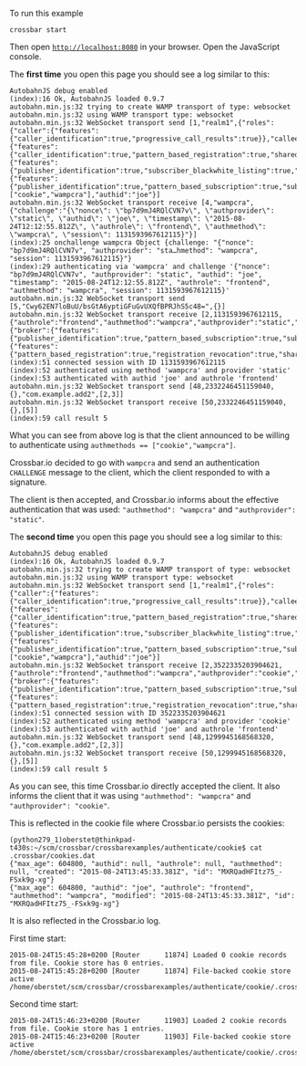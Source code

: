 To run this example

    crossbar start

Then open [`http://localhost:8080`](http://localhost:8080) in your browser. Open the JavaScript console.

The **first time** you open this page you should see a log similar to this:

```text
AutobahnJS debug enabled
(index):16 Ok, AutobahnJS loaded 0.9.7
autobahn.min.js:32 trying to create WAMP transport of type: websocket
autobahn.min.js:32 using WAMP transport type: websocket
autobahn.min.js:32 WebSocket transport send [1,"realm1",{"roles":{"caller":{"features":{"caller_identification":true,"progressive_call_results":true}},"callee":{"features":{"caller_identification":true,"pattern_based_registration":true,"shared_registration":true,"progressive_call_results":true,"registration_revocation":true}},"publisher":{"features":{"publisher_identification":true,"subscriber_blackwhite_listing":true,"publisher_exclusion":true}},"subscriber":{"features":{"publisher_identification":true,"pattern_based_subscription":true,"subscription_revocation":true}}},"authmethods":["cookie","wampcra"],"authid":"joe"}]
autobahn.min.js:32 WebSocket transport receive [4,"wampcra",{"challenge":"{\"nonce\": \"bp7d9mJ4RQlCVN7v\", \"authprovider\": \"static\", \"authid\": \"joe\", \"timestamp\": \"2015-08-24T12:12:55.812Z\", \"authrole\": \"frontend\", \"authmethod\": \"wampcra\", \"session\": 1131593967612115}"}]
(index):25 onchallenge wampcra Object {challenge: "{"nonce": "bp7d9mJ4RQlCVN7v", "authprovider": "sta…hmethod": "wampcra", "session": 1131593967612115}"}
(index):29 authenticating via 'wampcra' and challenge '{"nonce": "bp7d9mJ4RQlCVN7v", "authprovider": "static", "authid": "joe", "timestamp": "2015-08-24T12:12:55.812Z", "authrole": "frontend", "authmethod": "wampcra", "session": 1131593967612115}'
autobahn.min.js:32 WebSocket transport send [5,"Cwy62EN7loBuU/bsGtA6yptiGFuGvUXQfBPRJhS5c48=",{}]
autobahn.min.js:32 WebSocket transport receive [2,1131593967612115,{"authrole":"frontend","authmethod":"wampcra","authprovider":"static","roles":{"broker":{"features":{"publisher_identification":true,"pattern_based_subscription":true,"subscription_meta_api":true,"subscription_revocation":true,"publisher_exclusion":true,"subscriber_blackwhite_listing":true}},"dealer":{"features":{"pattern_based_registration":true,"registration_revocation":true,"shared_registration":true,"caller_identification":true,"registration_meta_api":true,"progressive_call_results":true}}},"authid":"joe"}]
(index):51 connected session with ID 1131593967612115
(index):52 authenticated using method 'wampcra' and provider 'static'
(index):53 authenticated with authid 'joe' and authrole 'frontend'
autobahn.min.js:32 WebSocket transport send [48,2332246451159040,{},"com.example.add2",[2,3]]
autobahn.min.js:32 WebSocket transport receive [50,2332246451159040,{},[5]]
(index):59 call result 5
```

What you can see from above log is that the client announced to be willing to authenticate using `authmethods == ["cookie","wampcra"]`.

Crossbar.io decided to go with `wampcra` and send an authentication `CHALLENGE`  message to the client, which the client responded to with a signature.

The client is then accepted, and Crossbar.io informs about the effective authentication that was used: `"authmethod": "wampcra"` and `"authprovider": "static"`.

The **second time** you open this page you should see a log similar to this:

```text
AutobahnJS debug enabled
(index):16 Ok, AutobahnJS loaded 0.9.7
autobahn.min.js:32 trying to create WAMP transport of type: websocket
autobahn.min.js:32 using WAMP transport type: websocket
autobahn.min.js:32 WebSocket transport send [1,"realm1",{"roles":{"caller":{"features":{"caller_identification":true,"progressive_call_results":true}},"callee":{"features":{"caller_identification":true,"pattern_based_registration":true,"shared_registration":true,"progressive_call_results":true,"registration_revocation":true}},"publisher":{"features":{"publisher_identification":true,"subscriber_blackwhite_listing":true,"publisher_exclusion":true}},"subscriber":{"features":{"publisher_identification":true,"pattern_based_subscription":true,"subscription_revocation":true}}},"authmethods":["cookie","wampcra"],"authid":"joe"}]
autobahn.min.js:32 WebSocket transport receive [2,3522335203904621,{"authrole":"frontend","authmethod":"wampcra","authprovider":"cookie","roles":{"broker":{"features":{"publisher_identification":true,"pattern_based_subscription":true,"subscription_meta_api":true,"subscription_revocation":true,"publisher_exclusion":true,"subscriber_blackwhite_listing":true}},"dealer":{"features":{"pattern_based_registration":true,"registration_revocation":true,"shared_registration":true,"caller_identification":true,"registration_meta_api":true,"progressive_call_results":true}}},"authid":"joe"}]
(index):51 connected session with ID 3522335203904621
(index):52 authenticated using method 'wampcra' and provider 'cookie'
(index):53 authenticated with authid 'joe' and authrole 'frontend'
autobahn.min.js:32 WebSocket transport send [48,1299945168568320,{},"com.example.add2",[2,3]]
autobahn.min.js:32 WebSocket transport receive [50,1299945168568320,{},[5]]
(index):59 call result 5
```

As you can see, this time Crossbar.io directly accepted the client. It also informs the client that it was using `"authmethod": "wampcra"` and `"authprovider": "cookie"`.

This is reflected in the cookie file where Crossbar.io persists the cookies:

```console
(python279_1)oberstet@thinkpad-t430s:~/scm/crossbar/crossbarexamples/authenticate/cookie$ cat .crossbar/cookies.dat
{"max_age": 604800, "authid": null, "authrole": null, "authmethod": null, "created": "2015-08-24T13:45:33.381Z", "id": "MXRQadHFItz75_-FSxk9g-xg"}
{"max_age": 604800, "authid": "joe", "authrole": "frontend", "authmethod": "wampcra", "modified": "2015-08-24T13:45:33.381Z", "id": "MXRQadHFItz75_-FSxk9g-xg"}
```

It is also reflected in the Crossbar.io log.

First time start:

```console
2015-08-24T15:45:28+0200 [Router      11874] Loaded 0 cookie records from file. Cookie store has 0 entries.
2015-08-24T15:45:28+0200 [Router      11874] File-backed cookie store active /home/oberstet/scm/crossbar/crossbarexamples/authenticate/cookie/.crossbar/cookies.dat
```

Second time start:

```console
2015-08-24T15:46:23+0200 [Router      11903] Loaded 2 cookie records from file. Cookie store has 1 entries.
2015-08-24T15:46:23+0200 [Router      11903] File-backed cookie store active /home/oberstet/scm/crossbar/crossbarexamples/authenticate/cookie/.crossbar/cookies.dat
```
